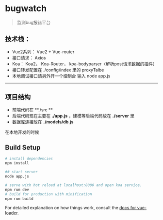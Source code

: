 # bugwatch

> 监测bug报错平台
## 技术栈：
- Vue2系列： Vue2 + Vue-router
- 接口请求： Axios
- Koa： Koa2， Koa-Router， koa-bodyparser（解析post请求数据的插件）
- 接口转发配置在 ./config/index 里的 proxyTalbe
- 本地调试接口请另外开一个控制台 输入 node app.js

-----
## 项目结构
- 前端代码在 **./src **
- 后端代码现在主要在 **./app.js** ，建模等后端代码放在 **./server** 里
- 数据库连接放在 **./models/db.js**


在本地开发的时候

## Build Setup

``` bash
# install dependencies
npm install

## start server
node app.js

# serve with hot reload at localhost:8080 and open koa service.
npm run dev
# build for production with minification
npm run build
```

For detailed explanation on how things work, consult the [docs for vue-loader](http://vuejs.github.io/vue-loader).
